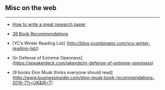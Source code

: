 
## Misc on the web
-------------------------

* [How to write a great research paper](https://www.cis.upenn.edu/~sweirich/icfp-plmw15/slides/peyton-jones.pdf)
* [39 Book Recommendations](https://medium.com/the-mission/39-book-recommendations-from-billionaire-charlie-munger-that-will-make-you-smarter-72efcbeaec77#.g4xeg2b6q)
* [YC’s Winter Reading List] (http://blog.ycombinator.com/ycs-winter-reading-list/)
* [In Defense of Extreme Openness] (https://speakerdeck.com/jakevdp/in-defense-of-extreme-openness)

* [9 books Elon Musk thinks everyone should read] (http://www.businessinsider.com/elon-musk-book-recommendations-2016-7?r=UK&IR=T)
